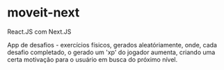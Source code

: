# moveit-next
React.JS com Next.JS

App de desafios - exercícios físicos, gerados aleatóriamente, onde, cada desafio completado, o gerado um 'xp' do jogador aumenta, criando uma certa motivação para o usuário em busca do próximo nível.
